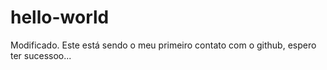 # hello-world
Modificado.
Este está sendo o meu primeiro contato com o github, espero ter  sucessoo...

